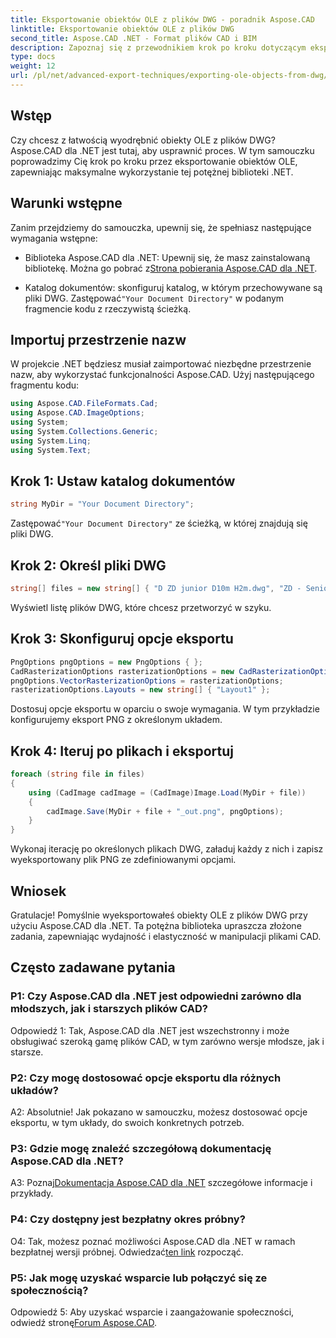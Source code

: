 ```yaml
---
title: Eksportowanie obiektów OLE z plików DWG - poradnik Aspose.CAD
linktitle: Eksportowanie obiektów OLE z plików DWG
second_title: Aspose.CAD .NET - Format plików CAD i BIM
description: Zapoznaj się z przewodnikiem krok po kroku dotyczącym eksportowania obiektów OLE z plików DWG przy użyciu Aspose.CAD dla .NET. Zwiększ swoje umiejętności manipulowania plikami CAD bez wysiłku.
type: docs
weight: 12
url: /pl/net/advanced-export-techniques/exporting-ole-objects-from-dwg/
---
```

## Wstęp

Czy chcesz z łatwością wyodrębnić obiekty OLE z plików DWG? Aspose.CAD dla .NET jest tutaj, aby usprawnić proces. W tym samouczku poprowadzimy Cię krok po kroku przez eksportowanie obiektów OLE, zapewniając maksymalne wykorzystanie tej potężnej biblioteki .NET. 

## Warunki wstępne

Zanim przejdziemy do samouczka, upewnij się, że spełniasz następujące wymagania wstępne:

-  Biblioteka Aspose.CAD dla .NET: Upewnij się, że masz zainstalowaną bibliotekę. Można go pobrać z[Strona pobierania Aspose.CAD dla .NET](https://releases.aspose.com/cad/net/).

-  Katalog dokumentów: skonfiguruj katalog, w którym przechowywane są pliki DWG. Zastępować`"Your Document Directory"` w podanym fragmencie kodu z rzeczywistą ścieżką.

## Importuj przestrzenie nazw

W projekcie .NET będziesz musiał zaimportować niezbędne przestrzenie nazw, aby wykorzystać funkcjonalności Aspose.CAD. Użyj następującego fragmentu kodu:

```csharp
using Aspose.CAD.FileFormats.Cad;
using Aspose.CAD.ImageOptions;
using System;
using System.Collections.Generic;
using System.Linq;
using System.Text;
```

## Krok 1: Ustaw katalog dokumentów

```csharp
string MyDir = "Your Document Directory";
```

 Zastępować`"Your Document Directory"` ze ścieżką, w której znajdują się pliki DWG.

## Krok 2: Określ pliki DWG

```csharp
string[] files = new string[] { "D ZD junior D10m H2m.dwg", "ZD - Senior D6m H2m45.dwg" };
```

Wyświetl listę plików DWG, które chcesz przetworzyć w szyku.

## Krok 3: Skonfiguruj opcje eksportu

```csharp
PngOptions pngOptions = new PngOptions { };
CadRasterizationOptions rasterizationOptions = new CadRasterizationOptions();
pngOptions.VectorRasterizationOptions = rasterizationOptions;
rasterizationOptions.Layouts = new string[] { "Layout1" };
```

Dostosuj opcje eksportu w oparciu o swoje wymagania. W tym przykładzie konfigurujemy eksport PNG z określonym układem.

## Krok 4: Iteruj po plikach i eksportuj

```csharp
foreach (string file in files)
{
    using (CadImage cadImage = (CadImage)Image.Load(MyDir + file))
    {
        cadImage.Save(MyDir + file + "_out.png", pngOptions);
    }
}
```

Wykonaj iterację po określonych plikach DWG, załaduj każdy z nich i zapisz wyeksportowany plik PNG ze zdefiniowanymi opcjami.

## Wniosek

Gratulacje! Pomyślnie wyeksportowałeś obiekty OLE z plików DWG przy użyciu Aspose.CAD dla .NET. Ta potężna biblioteka upraszcza złożone zadania, zapewniając wydajność i elastyczność w manipulacji plikami CAD.

## Często zadawane pytania

### P1: Czy Aspose.CAD dla .NET jest odpowiedni zarówno dla młodszych, jak i starszych plików CAD?

Odpowiedź 1: Tak, Aspose.CAD dla .NET jest wszechstronny i może obsługiwać szeroką gamę plików CAD, w tym zarówno wersje młodsze, jak i starsze.

### P2: Czy mogę dostosować opcje eksportu dla różnych układów?

A2: Absolutnie! Jak pokazano w samouczku, możesz dostosować opcje eksportu, w tym układy, do swoich konkretnych potrzeb.

### P3: Gdzie mogę znaleźć szczegółową dokumentację Aspose.CAD dla .NET?

 A3: Poznaj[Dokumentacja Aspose.CAD dla .NET](https://reference.aspose.com/cad/net/) szczegółowe informacje i przykłady.

### P4: Czy dostępny jest bezpłatny okres próbny?

 O4: Tak, możesz poznać możliwości Aspose.CAD dla .NET w ramach bezpłatnej wersji próbnej. Odwiedzać[ten link](https://releases.aspose.com/) rozpocząć.

### P5: Jak mogę uzyskać wsparcie lub połączyć się ze społecznością?

 Odpowiedź 5: Aby uzyskać wsparcie i zaangażowanie społeczności, odwiedź stronę[Forum Aspose.CAD](https://forum.aspose.com/c/cad/19).